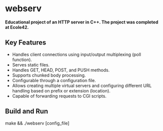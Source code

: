 # webserv

**Educational project of an HTTP server in C++. The project was completed at Ecole42.**

## Key Features

- Handles client connections using input/output multiplexing (poll function).
- Serves static files.
- Handles GET, HEAD, POST, and PUSH methods.
- Supports chunked body processing.
- Configurable through a configuration file.
- Allows creating multiple virtual servers and configuring different URL handling based on prefix or extension (location).
- Capable of forwarding requests to CGI scripts.

## Build and Run

make && ./webserv [config_file]
